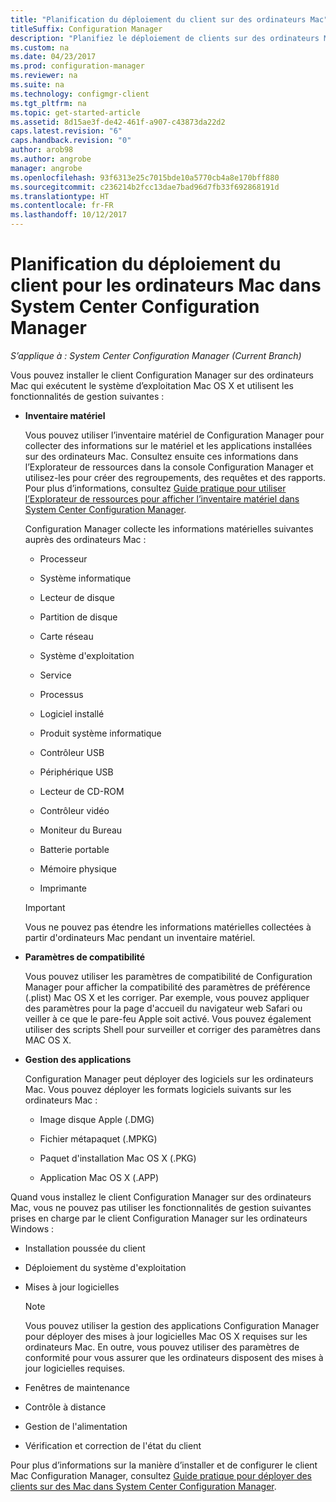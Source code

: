 ```yaml
---
title: "Planification du déploiement du client sur des ordinateurs Mac"
titleSuffix: Configuration Manager
description: "Planifiez le déploiement de clients sur des ordinateurs Mac dans System Center Configuration Manager."
ms.custom: na
ms.date: 04/23/2017
ms.prod: configuration-manager
ms.reviewer: na
ms.suite: na
ms.technology: configmgr-client
ms.tgt_pltfrm: na
ms.topic: get-started-article
ms.assetid: 8d15ae3f-de42-461f-a907-c43873da22d2
caps.latest.revision: "6"
caps.handback.revision: "0"
author: arob98
ms.author: angrobe
manager: angrobe
ms.openlocfilehash: 93f6313e25c7015bde10a5770cb4a8e170bff880
ms.sourcegitcommit: c236214b2fcc13dae7bad96d7fb33f692868191d
ms.translationtype: HT
ms.contentlocale: fr-FR
ms.lasthandoff: 10/12/2017
---
```

# <a name="planning-for-client-deployment-to-mac-computers-in-system-center-configuration-manager"></a>Planification du déploiement du client pour les ordinateurs Mac dans System Center Configuration Manager

*S’applique à : System Center Configuration Manager (Current Branch)*

Vous pouvez installer le client Configuration Manager sur des ordinateurs Mac qui exécutent le système d’exploitation Mac OS X et utilisent les fonctionnalités de gestion suivantes :  

-   **Inventaire matériel**  

     Vous pouvez utiliser l’inventaire matériel de Configuration Manager pour collecter des informations sur le matériel et les applications installées sur des ordinateurs Mac. Consultez ensuite ces informations dans l’Explorateur de ressources dans la console Configuration Manager et utilisez-les pour créer des regroupements, des requêtes et des rapports. Pour plus d’informations, consultez [Guide pratique pour utiliser l’Explorateur de ressources pour afficher l’inventaire matériel dans System Center Configuration Manager](../../../../core/clients/manage/inventory/use-resource-explorer-to-view-hardware-inventory.md).  

     Configuration Manager collecte les informations matérielles suivantes auprès des ordinateurs Mac :  

    -   Processeur  

    -   Système informatique  

    -   Lecteur de disque  

    -   Partition de disque  

    -   Carte réseau  

    -   Système d'exploitation  

    -   Service  

    -   Processus  

    -   Logiciel installé  

    -   Produit système informatique  

    -   Contrôleur USB  

    -   Périphérique USB  

    -   Lecteur de CD-ROM  

    -   Contrôleur vidéo  

    -   Moniteur du Bureau  

    -   Batterie portable  

    -   Mémoire physique  

    -   Imprimante  

    > [!IMPORTANT]  
    >  Vous ne pouvez pas étendre les informations matérielles collectées à partir d'ordinateurs Mac pendant un inventaire matériel.  

-   **Paramètres de compatibilité**  

     Vous pouvez utiliser les paramètres de compatibilité de Configuration Manager pour afficher la compatibilité des paramètres de préférence (.plist) Mac OS X et les corriger. Par exemple, vous pouvez appliquer des paramètres pour la page d'accueil du navigateur web Safari ou veiller à ce que le pare-feu Apple soit activé. Vous pouvez également utiliser des scripts Shell pour surveiller et corriger des paramètres dans MAC OS X.  

-   **Gestion des applications**  

     Configuration Manager peut déployer des logiciels sur les ordinateurs Mac. Vous pouvez déployer les formats logiciels suivants sur les ordinateurs Mac :  

    -   Image disque Apple (.DMG)  

    -   Fichier métapaquet (.MPKG)  

    -   Paquet d'installation Mac OS X (.PKG)  

    -   Application Mac OS X (.APP)  

 Quand vous installez le client Configuration Manager sur des ordinateurs Mac, vous ne pouvez pas utiliser les fonctionnalités de gestion suivantes prises en charge par le client Configuration Manager sur les ordinateurs Windows :  

-   Installation poussée du client  

-   Déploiement du système d'exploitation  

-   Mises à jour logicielles  

    > [!NOTE]  
    >  Vous pouvez utiliser la gestion des applications Configuration Manager pour déployer des mises à jour logicielles Mac OS X requises sur les ordinateurs Mac. En outre, vous pouvez utiliser des paramètres de conformité pour vous assurer que les ordinateurs disposent des mises à jour logicielles requises.  

-   Fenêtres de maintenance  

-   Contrôle à distance  

-   Gestion de l'alimentation  

-   Vérification et correction de l'état du client  

 Pour plus d’informations sur la manière d’installer et de configurer le client Mac Configuration Manager, consultez [Guide pratique pour déployer des clients sur des Mac dans System Center Configuration Manager](../../../../core/clients/deploy/deploy-clients-to-macs.md).
